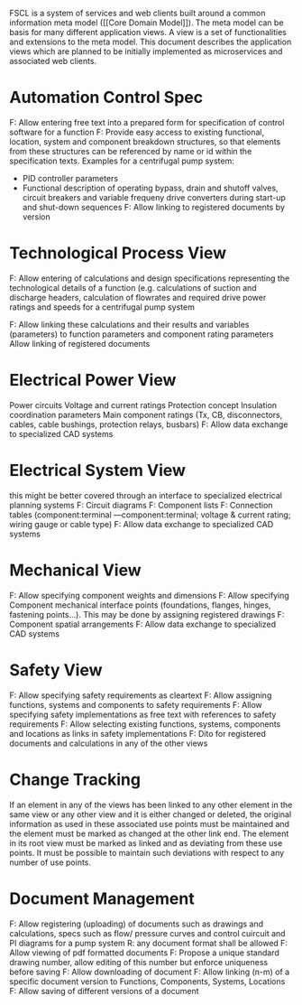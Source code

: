 FSCL is a system of services and web clients built around a common information meta model ([[Core Domain Model]]). The meta model can be basis for many different application views. A view is a set of functionalities and extensions to the meta model. This document describes the  application views which are planned to be initially implemented as microservices and associated web clients.

# Automation Control Spec
F: Allow entering free text into a prepared form for specification of control software for a function
F: Provide easy access to existing functional, location, system and component breakdown structures, so that elements from these structures can be referenced by name or id within the specification texts. Examples for a centrifugal pump system:
* PID controller parameters
* Functional description of operating bypass, drain and shutoff valves, circuit breakers and variable frequeny drive converters during start-up and shut-down sequences
F: Allow linking to registered documents by version 

# Technological Process View
F: Allow entering of calculations and design specifications representing the technological details of a function (e.g. calculations of suction and discharge headers, calculation of flowrates and required drive power ratings and speeds  for a centrifugal pump system 

F: Allow linking these calculations and their results and variables (parameters) to function parameters and component rating parameters
Allow linking of registered documents
 

# Electrical Power View
Power circuits
Voltage and current ratings
Protection concept 
Insulation coordination parameters
Main component ratings (Tx, CB, disconnectors, cables, cable bushings, protection relays, busbars)
F: Allow data exchange to specialized CAD systems

# Electrical System View 
this might be better covered through an interface to specialized electrical planning systems
F: Circuit diagrams
F: Component lists
F: Connection tables (component:terminal —component:terminal; voltage & current rating; wiring gauge or cable type)
F: Allow data exchange to specialized CAD systems

# Mechanical View
F: Allow specifying component weights and dimensions
F: Allow specifying Component mechanical interface points (foundations, flanges, hinges, fastening points…). This may be done by assigning registered drawings
F: Component spatial arrangements
F: Allow data exchange to specialized CAD systems

# Safety View
F: Allow specifying safety requirements as cleartext
F: Allow assigning functions, systems and components to safety requirements
F: Allow specifying safety implementations as free text with references to safety requirements
F: Allow selecting existing functions, systems, components and locations as links in safety implementations
F: Dito for registered documents and calculations in any of the other views    


# Change Tracking 
If an element in any of the views has been linked to any other element in the same view or any other view and it is either changed or deleted, the original information as used in these associated use points must be maintained and the element must be marked as changed at the other link end. The element in its root view must be marked as linked and as deviating from these use points. It must be possible to maintain such deviations with respect to any number of use points.

# Document Management
F: Allow registering (uploading) of documents such as drawings and calculations, specs such as flow/ pressure curves and control cuircuit and PI diagrams for a pump system
R: any document format shall be allowed 
F: Allow viewing of pdf formatted documents
F: Propose a unique standard drawing number, allow editing of this number but enforce uniqueness before saving
F: Allow downloading of document
F: Allow linking (n-m) of a specific document version to Functions, Components, Systems, Locations
F: Allow saving of different versions of a document

